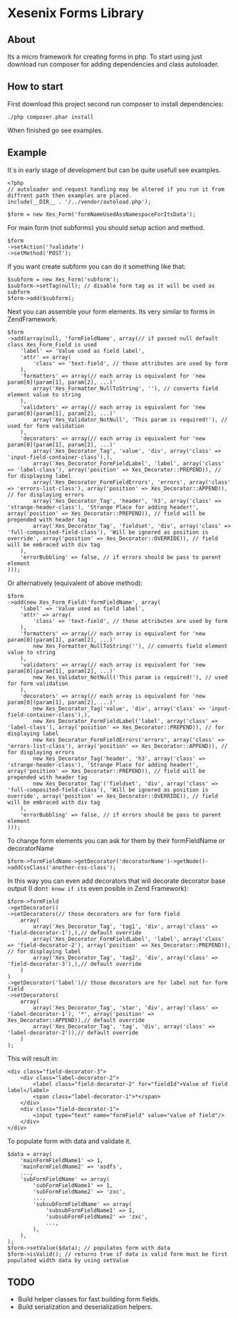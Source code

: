 Xesenix Forms Library
====================

About
---------------------

Its a micro framework for creating forms in php.
To start using just download run composer for adding dependencies and class autoloader.


How to start
---------------------

First download this project second run composer to install dependencies:

	./php composer.phar install

When finished go see examples.


Example
---------------------

It`s in early stage of development but can be quite usefull see examples.

	<?php
	// autoloader and request handling may be altered if you run it from diffrent path then examples are placed.
	include(__DIR__ . '/../vendor/autoload.php');
	
	$form = new Xes_Form('formNameUsedAssNamespaceForItsData');

For main form (not subforms) you should setup action and method. 

	$form
	->setAction('?validate')
	->setMethod('POST');

If you want create subform you can do it something like that:

	$subform = new Xes_Form('subform');
	$subform->setTag(null); // disable form tag as it will be used as subform
	$form->add($subform);

Next you can assemble your form elements. Its very similar to forms in ZendFramework.

	$form
	->add(array(null, 'formFieldName', array(// if passed null default class Xes_Form_Field is used 
		'label' => 'Value used as field label',
		'attr' => array(
			'class' => 'text-field', // those attributes are used by form
		),
		'formatters' => array(// each array is equivalent for 'new param[0](param[1], param[2], ...)'
			array('Xes_Formatter_NullToString', ''), // converts field element value to string 
		),
		'validators' => array(// each array is equivalent for 'new param[0](param[1], param[2], ...)'
			array('Xes_Validator_NotNull', 'This param is required!'), // used for form validation
		),
		'decorators' => array(// each array is equivalent for 'new param[0](param[1], param[2], ...)'
			array('Xes_Decorator_Tag', 'value', 'div', array('class' => 'input-field-container-class'),),
			array('Xes_Decorator_FormFieldLabel', 'label', array('class' => 'label-class'), array('position' => Xes_Decorator::PREPEND)), // for displaying label
			array('Xes_Decorator_FormFieldErrors', 'errors', array('class' => 'errors-list-class'), array('position' => Xes_Decorator::APPEND)), // for displaying errors
			array('Xes_Decorator_Tag', 'header', 'h3', array('class' => 'strange-header-class'), 'Strange Place for adding header!', array('position' => Xes_Decorator::PREPEND)), // field will be prepended with header tag
			array('Xes_Decorator_Tag', 'fieldset', 'div', array('class' => 'full-composited-field-class'), 'Will be ignored as position is override', array('position' => Xes_Decorator::OVERRIDE)), // field will be embraced with div tag
		),
		'errorBubbling' => false, // if errors should be pass to parent element
	)));

Or alternatively (equivalent of above method):

	$form
	->add(new Xes_Form_Field('formFieldName', array(
		'label' => 'Value used as field label',
		'attr' => array(
			'class' => 'text-field', // those attributes are used by form
		),
		'formatters' => array(// each array is equivalent for 'new param[0](param[1], param[2], ...)'
			new Xes_Formatter_NullToString(''), // converts field element value to string 
		),
		'validators' => array(// each array is equivalent for 'new param[0](param[1], param[2], ...)'
			new Xes_Validator_NotNull('This param is required!'), // used for form validation
		),
		'decorators' => array(// each array is equivalent for 'new param[0](param[1], param[2], ...)'
			new Xes_Decorator_Tag('value', 'div', array('class' => 'input-field-container-class'),),
			new Xes_Decorator_FormFieldLabel('label', array('class' => 'label-class'), array('position' => Xes_Decorator::PREPEND)), // for displaying label
			new Xes_Decorator_FormFieldErrors('errors', array('class' => 'errors-list-class'), array('position' => Xes_Decorator::APPEND)), // for displaying errors
			new Xes_Decorator_Tag('header', 'h3', array('class' => 'strange-header-class'), 'Strange Place for adding header!', array('position' => Xes_Decorator::PREPEND)), // field will be prepended with header tag
			new Xes_Decorator_Tag'('fieldset', 'div', array('class' => 'full-composited-field-class'), 'Will be ignored as position is override', array('position' => Xes_Decorator::OVERRIDE)), // field will be embraced with div tag
		),
		'errorBubbling' => false, // if errors should be pass to parent element
	)));

To change form elements you can ask for them by their formFieldName or decoratorName

	$form->formFieldName->getDecorator('decoratorName')->getNode()->addCssClass('another-css-class');

In this way you can even add decorators that will decorate decorator base output (I don`t know if it`s even posible in Zend Framework):

	$form->formField
	->getDecorator()
	->setDecorators(// those decorators are for form field
		array(
			array('Xes_Decorator_Tag', 'tag1', 'div', array('class' => 'field-decorator-1'),),// default override
			array('Xes_Decorator_FormFieldLabel', 'label', array('class' => 'field-decorator-2'), array('position' => Xes_Decorator::PREPEND)), // for displaying label
			array('Xes_Decorator_Tag', 'tag2', 'div', array('class' => 'field-decorator-3'),),// default override
		)
	)
	->getDecorator('label')// those decorators are for label not for form field
	->setDecorators(
		array(
			array('Xes_Decorator_Tag', 'star', 'div', array('class' => 'label-decorator-1'), '*', array('position' => Xes_Decorator::APPEND)),// default override
			array('Xes_Decorator_Tag', 'tag', 'div', array('class' => 'label-decorator-2')),// default override
		)
	);

This will result in:

	<div class="field-decorator-3">
		<div class="label-decorator-2">
			<label class="field-decorator-2" for="fieldId">Value of field label</label>
			<span class="label-decorator-1">*</span>
		</div>
		<div class="field-decorator-1">
			<input type="text" name="formField" value="value of field"/>
		</div>
	</div>

To populate form with data and validate it.
 
	$data = array(
		'mainFormFieldName1' => 1,
		'mainFormFieldName2' => 'asdfs',
		...,
		'subFormFieldName' => array(
			'subFormFieldName1' => 1,
			'subFormFieldName2' => 'zxc',
			...,
			'subsubFormFieldName' => array(
				'subsubFormFieldName1' => 1,
				'subsubFormFieldName2' => 'zxc',
				...,
			),
		),
	);
	$form->setValue($data); // populates form with data
	$form->isValid(); // returns true if data is valid form must be first populated width data by using setValue

	
TODO
---------------------

* Build helper classes for fast building form fields. 
* Build serialization and deserialization helpers.